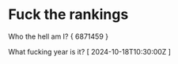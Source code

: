 # Fuck the rankings

Who the hell am I?
{ 6871459 }

What fucking year is it?
[ 2024-10-18T10:30:00Z ]
